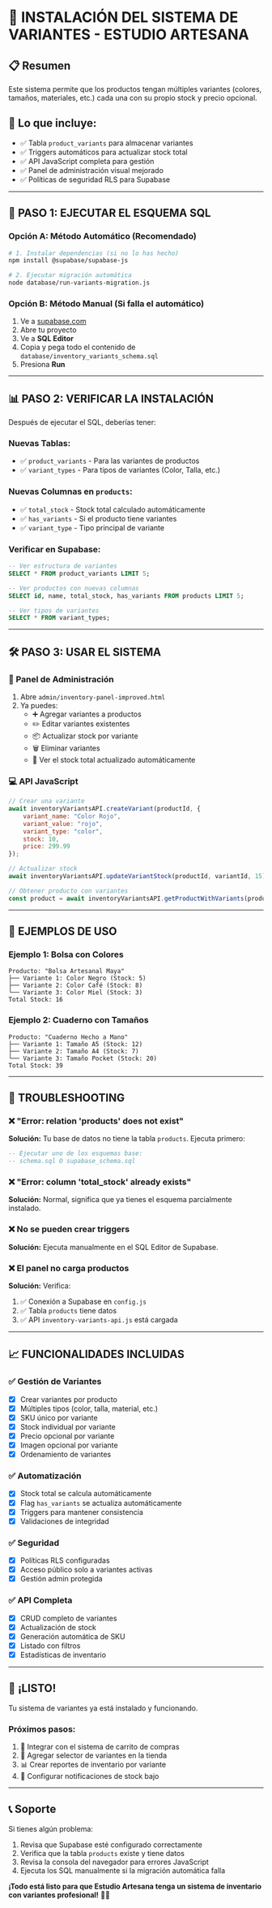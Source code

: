 # 🚀 INSTALACIÓN DEL SISTEMA DE VARIANTES - ESTUDIO ARTESANA

## 📋 Resumen
Este sistema permite que los productos tengan múltiples variantes (colores, tamaños, materiales, etc.) cada una con su propio stock y precio opcional.

## 🎯 Lo que incluye:
- ✅ Tabla `product_variants` para almacenar variantes
- ✅ Triggers automáticos para actualizar stock total
- ✅ API JavaScript completa para gestión
- ✅ Panel de administración visual mejorado
- ✅ Políticas de seguridad RLS para Supabase

---

## 🚀 PASO 1: EJECUTAR EL ESQUEMA SQL

### Opción A: Método Automático (Recomendado)

```bash
# 1. Instalar dependencias (si no lo has hecho)
npm install @supabase/supabase-js

# 2. Ejecutar migración automática
node database/run-variants-migration.js
```

### Opción B: Método Manual (Si falla el automático)

1. Ve a [supabase.com](https://supabase.com)
2. Abre tu proyecto
3. Ve a **SQL Editor**
4. Copia y pega todo el contenido de `database/inventory_variants_schema.sql`
5. Presiona **Run**

---

## 📊 PASO 2: VERIFICAR LA INSTALACIÓN

Después de ejecutar el SQL, deberías tener:

### Nuevas Tablas:
- ✅ `product_variants` - Para las variantes de productos
- ✅ `variant_types` - Para tipos de variantes (Color, Talla, etc.)

### Nuevas Columnas en `products`:
- ✅ `total_stock` - Stock total calculado automáticamente
- ✅ `has_variants` - Si el producto tiene variantes
- ✅ `variant_type` - Tipo principal de variante

### Verificar en Supabase:
```sql
-- Ver estructura de variantes
SELECT * FROM product_variants LIMIT 5;

-- Ver productos con nuevas columnas  
SELECT id, name, total_stock, has_variants FROM products LIMIT 5;

-- Ver tipos de variantes
SELECT * FROM variant_types;
```

---

## 🛠️ PASO 3: USAR EL SISTEMA

### 🎨 Panel de Administración
1. Abre `admin/inventory-panel-improved.html`
2. Ya puedes:
   - ➕ Agregar variantes a productos
   - ✏️ Editar variantes existentes
   - 📦 Actualizar stock por variante
   - 🗑️ Eliminar variantes
   - 👀 Ver el stock total actualizado automáticamente

### 💻 API JavaScript
```javascript
// Crear una variante
await inventoryVariantsAPI.createVariant(productId, {
    variant_name: "Color Rojo",
    variant_value: "rojo", 
    variant_type: "color",
    stock: 10,
    price: 299.99
});

// Actualizar stock
await inventoryVariantsAPI.updateVariantStock(productId, variantId, 15);

// Obtener producto con variantes
const product = await inventoryVariantsAPI.getProductWithVariants(productId);
```

---

## 🎯 EJEMPLOS DE USO

### Ejemplo 1: Bolsa con Colores
```
Producto: "Bolsa Artesanal Maya"
├── Variante 1: Color Negro (Stock: 5)
├── Variante 2: Color Café (Stock: 8) 
└── Variante 3: Color Miel (Stock: 3)
Total Stock: 16
```

### Ejemplo 2: Cuaderno con Tamaños
```
Producto: "Cuaderno Hecho a Mano"
├── Variante 1: Tamaño A5 (Stock: 12)
├── Variante 2: Tamaño A4 (Stock: 7)
└── Variante 3: Tamaño Pocket (Stock: 20)
Total Stock: 39
```

---

## 🔧 TROUBLESHOOTING

### ❌ "Error: relation 'products' does not exist"
**Solución:** Tu base de datos no tiene la tabla `products`. Ejecuta primero:
```sql
-- Ejecutar uno de los esquemas base:
-- schema.sql O supabase_schema.sql
```

### ❌ "Error: column 'total_stock' already exists"
**Solución:** Normal, significa que ya tienes el esquema parcialmente instalado.

### ❌ No se pueden crear triggers
**Solución:** Ejecuta manualmente en el SQL Editor de Supabase.

### ❌ El panel no carga productos
**Solución:** Verifica:
1. ✅ Conexión a Supabase en `config.js`
2. ✅ Tabla `products` tiene datos
3. ✅ API `inventory-variants-api.js` está cargada

---

## 📈 FUNCIONALIDADES INCLUIDAS

### ✅ Gestión de Variantes
- [x] Crear variantes por producto
- [x] Múltiples tipos (color, talla, material, etc.)
- [x] SKU único por variante
- [x] Stock individual por variante
- [x] Precio opcional por variante
- [x] Imagen opcional por variante
- [x] Ordenamiento de variantes

### ✅ Automatización
- [x] Stock total se calcula automáticamente
- [x] Flag `has_variants` se actualiza automáticamente
- [x] Triggers para mantener consistencia
- [x] Validaciones de integridad

### ✅ Seguridad
- [x] Políticas RLS configuradas
- [x] Acceso público solo a variantes activas
- [x] Gestión admin protegida

### ✅ API Completa
- [x] CRUD completo de variantes
- [x] Actualización de stock
- [x] Generación automática de SKU
- [x] Listado con filtros
- [x] Estadísticas de inventario

---

## 🎉 ¡LISTO!

Tu sistema de variantes ya está instalado y funcionando. 

### Próximos pasos:
1. 🛒 Integrar con el sistema de carrito de compras
2. 🎨 Agregar selector de variantes en la tienda
3. 📊 Crear reportes de inventario por variante
4. 🔄 Configurar notificaciones de stock bajo

---

## 📞 Soporte

Si tienes algún problema:
1. Revisa que Supabase esté configurado correctamente
2. Verifica que la tabla `products` existe y tiene datos
3. Revisa la consola del navegador para errores JavaScript
4. Ejecuta los SQL manualmente si la migración automática falla

**¡Todo está listo para que Estudio Artesana tenga un sistema de inventario con variantes profesional!** 🎨✨
